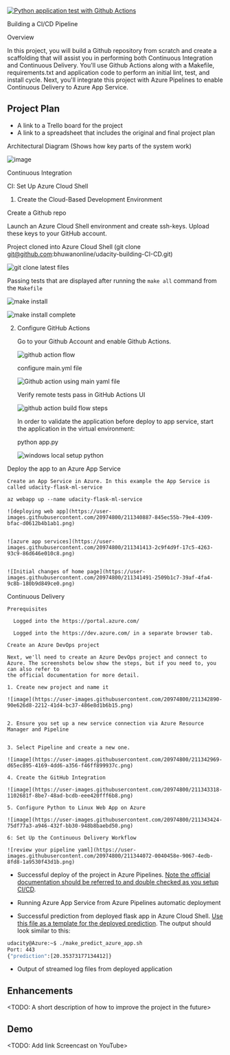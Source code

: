 [![Python application test with Github Actions](https://github.com/bhuwanonline/udacity-building-CI-CD/actions/workflows/main.yml/badge.svg)](https://github.com/bhuwanonline/udacity-building-CI-CD/actions/workflows/main.yml)

Building a CI/CD Pipeline

Overview

In this project, you will build a Github repository from scratch and create a scaffolding that will assist you in performing both Continuous Integration and Continuous Delivery. You'll use Github Actions along with a Makefile, requirements.txt and application code to perform an initial lint, test, and install cycle. Next, you'll integrate this project with Azure Pipelines to enable Continuous Delivery to Azure App Service.

## Project Plan

* A link to a Trello board for the project
* A link to a spreadsheet that includes the original and final project plan

Architectural Diagram (Shows how key parts of the system work)

![image](https://user-images.githubusercontent.com/20974800/211331285-8e183eca-862c-480d-adf3-28e89cc44766.png)


Continuous Integration

CI: Set Up Azure Cloud Shell

1. Create the Cloud-Based Development Environment

  Create a Github repo

  Launch an Azure Cloud Shell environment and create ssh-keys. Upload these keys to your GitHub account.

  Project cloned into Azure Cloud Shell (git clone git@github.com:bhuwanonline/udacity-building-CI-CD.git)

  ![git clone latest files](https://user-images.githubusercontent.com/20974800/211333250-027b3d12-6d97-424a-8c64-bd6372bc4966.png)

  Passing tests that are displayed after running the `make all` command from the `Makefile`
  
  ![make install](https://user-images.githubusercontent.com/20974800/211336205-5136ed4f-514f-4fb3-b820-660bbca8622a.png)

  ![make install complete](https://user-images.githubusercontent.com/20974800/211336260-7eab82aa-252c-4885-ac1b-86d28f324aed.png)


2. Configure GitHub Actions

    Go to your Github Account and enable Github Actions. 
    
    ![github action flow](https://user-images.githubusercontent.com/20974800/211336977-782a80b4-393a-437c-a61e-e83a8717bc26.png)
    
    configure main.yml file
    
    ![Github action using main yaml file](https://user-images.githubusercontent.com/20974800/211337133-6cf0b2e8-278c-4d74-9ef1-04e42462cbec.png)

    Verify remote tests pass in GitHub Actions UI
    
    ![github action build flow steps](https://user-images.githubusercontent.com/20974800/211338000-f2a21254-2d7a-4ca6-a32a-a4063cbed5f8.png)
    
    In order to validate the application before deploy to app service, start the application in the virtual environment:

    python app.py
    
    ![windows local setup python](https://user-images.githubusercontent.com/20974800/211339171-518f09bb-5871-4a2b-83a7-b8bd2d43a10e.png)
  
Deploy the app to an Azure App Service
  
    Create an App Service in Azure. In this example the App Service is called udacity-flask-ml-service

    az webapp up --name udacity-flask-ml-service
    
    ![deploying web app](https://user-images.githubusercontent.com/20974800/211340887-845ec55b-79e4-4309-bfac-d0612b4b1ab1.png)
    
    
    ![azure app services](https://user-images.githubusercontent.com/20974800/211341413-2c9f4d9f-17c5-4263-93c9-86d646e010c8.png)
    
        
    ![Initial changes of home page](https://user-images.githubusercontent.com/20974800/211341491-2509b1c7-39af-4fa4-9c8b-180b9d849ce0.png)

Continuous Delivery

    Prerequisites
    
      Logged into the https://portal.azure.com/

      Logged into the https://dev.azure.com/ in a separate browser tab.

    Create an Azure DevOps project

    Next, we'll need to create an Azure DevOps project and connect to Azure. The screenshots below show the steps, but if you need to, you can also refer to  
    the official documentation for more detail.
        
    1. Create new project and name it
    
    ![image](https://user-images.githubusercontent.com/20974800/211342890-90e626d8-2212-41d4-bc37-486e8d1b6b15.png)


    2. Ensure you set up a new service connection via Azure Resource Manager and Pipeline
    
    
    3. Select Pipeline and create a new one.
    
    ![image](https://user-images.githubusercontent.com/20974800/211342969-d65ec895-4169-4dd6-a356-f46ff899937c.png)
    
    4. Create the GitHub Integration
    
    ![image](https://user-images.githubusercontent.com/20974800/211343318-1102681f-8be7-48ad-bcdb-eee420fff6b8.png)
    
    5. Configure Python to Linux Web App on Azure
    
    ![image](https://user-images.githubusercontent.com/20974800/211343424-75df77a3-a946-432f-bb30-948b8baebd50.png)
    
    6: Set Up the Continuous Delivery Workflow
    
    ![review your pipeline yaml](https://user-images.githubusercontent.com/20974800/211344072-0040458e-9067-4edb-8fd8-1a9530f43d1b.png)




* Successful deploy of the project in Azure Pipelines.  [Note the official documentation should be referred to and double checked as you setup CI/CD](https://docs.microsoft.com/en-us/azure/devops/pipelines/ecosystems/python-webapp?view=azure-devops).

* Running Azure App Service from Azure Pipelines automatic deployment

* Successful prediction from deployed flask app in Azure Cloud Shell.  [Use this file as a template for the deployed prediction](https://github.com/udacity/nd082-Azure-Cloud-DevOps-Starter-Code/blob/master/C2-AgileDevelopmentwithAzure/project/starter_files/flask-sklearn/make_predict_azure_app.sh).
The output should look similar to this:

```bash
udacity@Azure:~$ ./make_predict_azure_app.sh
Port: 443
{"prediction":[20.35373177134412]}
```

* Output of streamed log files from deployed application

> 

## Enhancements

<TODO: A short description of how to improve the project in the future>

## Demo 

<TODO: Add link Screencast on YouTube>


